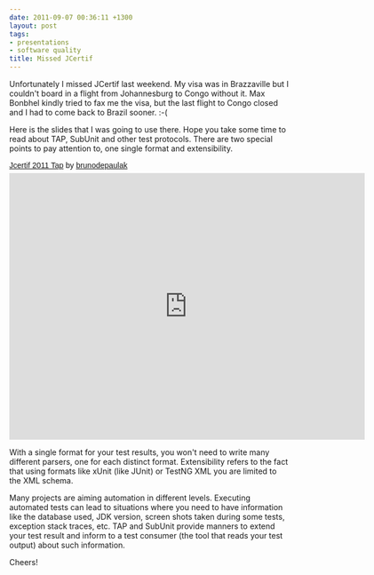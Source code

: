 ```yaml
---
date: 2011-09-07 00:36:11 +1300
layout: post
tags:
- presentations
- software quality
title: Missed JCertif
---
```


<p>Unfortunately I missed JCertif last weekend. My visa was in Brazzaville but I couldn't board in a flight from Johannesburg to Congo without it. Max Bonbhel kindly tried to fax me the visa, but the last flight to Congo closed and I had to come back to Brazil sooner. :-(</p>

<p>Here is the slides that I was going to use there. Hope you take some time to read about TAP, SubUnit and other test protocols. There are two special points to pay attention to, one single format and extensibility.</p>

<p  style=" margin: 12px auto 6px auto; font-family: Helvetica,Arial,Sans-serif; font-style: normal; font-variant: normal; font-weight: normal; font-size: 14px; line-height: normal; font-size-adjust: none; font-stretch: normal; -x-system-font: none; display: block;">   <a title="View Jcertif 2011 Tap on Scribd" href="http://www.scribd.com/doc/64127001/Jcertif-2011-Tap"  style="text-decoration: underline;" >Jcertif 2011 Tap</a> by <a title="View brunodepaulak's profile on Scribd" href="http://www.scribd.com/brunodepaulak"  style="text-decoration: underline;" >brunodepaulak</a></p><iframe class="scribd_iframe_embed" src="http://www.scribd.com/embeds/64127001/content?start_page=1&view_mode=slideshow&access_key=key-bxtrnpq41waa1g8dc4a&show_recommendations=true" data-auto-height="false" data-aspect-ratio="1.5" scrolling="no" id="doc_39777" width="640px" height="480px" frameborder="0"></iframe>

<p>With a single format for your test results, you won't need to write many different parsers, one for each distinct format. Extensibility refers to the fact that using formats like xUnit (like JUnit) or TestNG XML you are limited to the XML schema.</p>

<p>Many projects are aiming automation in different levels. Executing automated tests can lead to situations where you need to have information like the database used, JDK version, screen shots taken during some tests, exception stack traces, etc. TAP and SubUnit provide manners to extend your test result and inform to a test consumer (the tool that reads your test output) about such information.</p>

<p>Cheers!</p>
